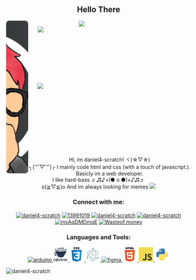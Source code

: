 <h2 align="center">Hello There</h2>

<img src="banner4.png" align="left" width="60" height="416" style="border-radius:8px;"> 

<a href="https://spotify-github-profile.vercel.app/api/view?uid=x5zh4w7pax39fdmzs3nipo4gl&redirect=true"><img src="https://spotify-github-profile.vercel.app/api/view?uid=x5zh4w7pax39fdmzs3nipo4gl&cover_image=true&theme=default&bar_color=53b14f&bar_color_cover=false" align="right" width="306" > </a>

<a href ="https://discord.com/users/853820912628269088"><img align="right" src="https://lanyard-profile-readme.vercel.app/api/853820912628269088?bg=121212" width="418"></a>


<br><br><br><br><br><br><br><br><br><br>
<a href="#"><img src="https://github-readme-stats.vercel.app/api/top-langs/?username=daniel4-scratch&layout=compact&theme=radical&border_radius=8&hide_border=true&bg_color=121212&title_color=ffffff&text_color=ffffff"  align="right" width="419"></a>

<br><br><br><br><br><br><br><br><br><br>
<p align="center">
Hi, im daniel4-scratch! ヾ(☆▽☆)<br>
┐(︶▽︶)┌ I mainly code html and css (with a touch of javascript.). Basicly im a web developer.<br>
I like hard-bass ♬♫♪◖(● o ●)◗♪♫♬<br>
o(≧▽≦)o And im always looking for memes <img src="https://git.io/Doge">
</p>

<h3 align="center">Connect with me:</h3>
<p align="center">
<a href="https://codepen.io/daniel4-scratch" target="blank"><img align="center" src="https://raw.githubusercontent.com/rahuldkjain/github-profile-readme-generator/master/src/images/icons/Social/codepen.svg" alt="daniel4-scratch" height="30" width="40" /></a>
<a href="https://stackoverflow.com/users/13991019" target="blank"><img align="center" src="https://raw.githubusercontent.com/rahuldkjain/github-profile-readme-generator/master/src/images/icons/Social/stack-overflow.svg" alt="13991019" height="30" width="40" /></a>
<a href="https://www.youtube.com/c/daniel4-scratch" target="blank"><img align="center" src="https://www.youtube.com/s/desktop/ef96fcf5/img/favicon_144x144.png" alt="daniel4-scratch" height="40" width="40" /></a>
  <a href="https://www.twitch.tv/daniel4_scratch" target="blank"><img align="center" src="https://static.twitchcdn.net/assets/favicon-32-e29e246c157142c94346.png" alt="daniel4-scratch" height="30" width="30" /></a>
<a href="https://discord.com/users/853820912628269088" target="blank"><img align="center" src="https://discord.com/assets/3437c10597c1526c3dbd98c737c2bcae.svg" alt="mxAqDMDmqE" height="30" width="40" /></a>
 <a href="https://wasteof.money/@daniel4-scratch" target="blank"><img align="center" src="https://cdn.glitch.global/68164964-5b1f-4bad-9134-fc5644d22356/Wasteof.money.png?v=1647423710759" alt="Wasteof.money" height="20" width="30" /></a>
</p>

<h3 align="center">Languages and Tools:</h3>
<p align="center"> <a href="https://www.arduino.cc/" target="_blank" rel="noreferrer"> <img src="https://cdn.worldvectorlogo.com/logos/arduino-1.svg" alt="arduino" width="40" height="40"/> </a> <a href="https://offeescript.org" target="_blank" rel="noreferrer"> <img src="https://raw.githubusercontent.com/devicons/devicon/master/icons/coffeescript/coffeescript-original-wordmark.svg" alt="coffeescript" width="40" height="40"/> </a> <a href="https://www.w3schools.com/css/" target="_blank" rel="noreferrer"> <img src="https://raw.githubusercontent.com/devicons/devicon/master/icons/css3/css3-original-wordmark.svg" alt="css3" width="40" height="40"/> </a> <a href="https://www.electronjs.org" target="_blank" rel="noreferrer"> <img src="https://raw.githubusercontent.com/devicons/devicon/master/icons/electron/electron-original.svg" alt="electron" width="40" height="40"/> </a> <a href="https://www.figma.com/" target="_blank" rel="noreferrer"> <img src="https://www.vectorlogo.zone/logos/figma/figma-icon.svg" alt="figma" width="40" height="40"/> </a> <a href="https://www.w3.org/html/" target="_blank" rel="noreferrer"> <img src="https://raw.githubusercontent.com/devicons/devicon/master/icons/html5/html5-original-wordmark.svg" alt="html5" width="40" height="40"/> </a> <a href="https://developer.mozilla.org/en-US/docs/Web/JavaScript" target="_blank" rel="noreferrer"> <img src="https://raw.githubusercontent.com/devicons/devicon/master/icons/javascript/javascript-original.svg" alt="javascript" width="40" height="40"/> </a> <a href="https://www.python.org" target="_blank" rel="noreferrer"> <img src="https://raw.githubusercontent.com/devicons/devicon/master/icons/python/python-original.svg" alt="python" width="40" height="40"/> </a> </p>

<img src="https://komarev.com/ghpvc/?username=daniel4-scratch&label=Profile%20views&color=0e75b6&style=flat" alt="daniel4-scratch" />
